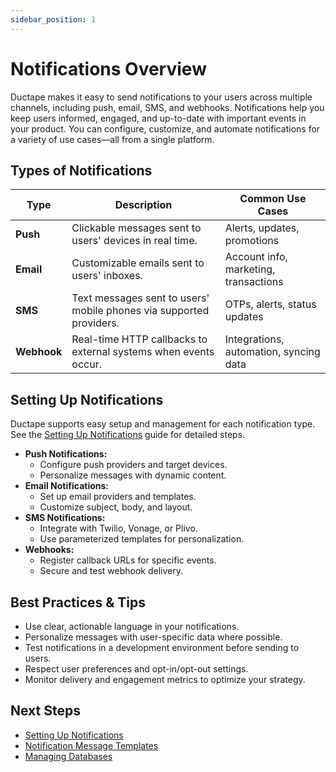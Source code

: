 ```yaml
---
sidebar_position: 1
---
```


# Notifications Overview

Ductape makes it easy to send notifications to your users across multiple channels, including push, email, SMS, and webhooks. Notifications help you keep users informed, engaged, and up-to-date with important events in your product. You can configure, customize, and automate notifications for a variety of use cases—all from a single platform.

## Types of Notifications

| Type         | Description                                                                 | Common Use Cases                        |
|--------------|-----------------------------------------------------------------------------|-----------------------------------------|
| **Push**     | Clickable messages sent to users' devices in real time.                     | Alerts, updates, promotions             |
| **Email**    | Customizable emails sent to users' inboxes.                                 | Account info, marketing, transactions   |
| **SMS**      | Text messages sent to users' mobile phones via supported providers.          | OTPs, alerts, status updates            |
| **Webhook**  | Real-time HTTP callbacks to external systems when events occur.              | Integrations, automation, syncing data  |

## Setting Up Notifications

Ductape supports easy setup and management for each notification type. See the [Setting Up Notifications](./setting-up.md) guide for detailed steps.

- **Push Notifications:**
  - Configure push providers and target devices.
  - Personalize messages with dynamic content.
- **Email Notifications:**
  - Set up email providers and templates.
  - Customize subject, body, and layout.
- **SMS Notifications:**
  - Integrate with Twilio, Vonage, or Plivo.
  - Use parameterized templates for personalization.
- **Webhooks:**
  - Register callback URLs for specific events.
  - Secure and test webhook delivery.

## Best Practices & Tips
- Use clear, actionable language in your notifications.
- Personalize messages with user-specific data where possible.
- Test notifications in a development environment before sending to users.
- Respect user preferences and opt-in/opt-out settings.
- Monitor delivery and engagement metrics to optimize your strategy.

## Next Steps
- [Setting Up Notifications](./setting-up.md)
- [Notification Message Templates](./notification-messages/)
- [Managing Databases](../databases/database.md)


